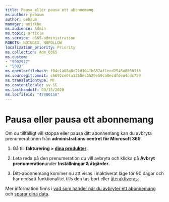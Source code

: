 ```yaml
---
title: Pausa eller pausa ett abonnemang
ms.author: pebaum
author: pebaum
manager: mnirkhe
ms.audience: Admin
ms.topic: article
ms.service: o365-administration
ROBOTS: NOINDEX, NOFOLLOW
localization_priority: Priority
ms.collection: Adm_O365
ms.custom:
- "9002927"
- "5603"
ms.openlocfilehash: f04c1a88a0c21d164fb687af1ecd2546a89601f8
ms.sourcegitcommit: c6692ce0fa1358ec3529e59ca0ecdfdea4cdc759
ms.translationtype: MT
ms.contentlocale: sv-SE
ms.lasthandoff: 09/15/2020
ms.locfileid: "47800158"
---
```

# <a name="suspend-or-pause-a-subscription"></a>Pausa eller pausa ett abonnemang

Om du tillfälligt vill stoppa eller pausa ditt abonnemang kan du avbryta prenumerationen från **administrations centret för Microsoft 365**.

1. Gå till **fakturering > [dina produkter](https://go.microsoft.com/fwlink/p/?linkid=842054)**.

2. Leta reda på den prenumeration du vill avbryta och klicka på **Avbryt prenumeration**under **Inställningar & åtgärder**.

3. Ditt-abonnemang kommer nu att visas i inaktiverat läge för 90 dagar och har nedsatt funktionalitet tills den tas bort eller [återaktiveras](https://docs.microsoft.com/microsoft-365/commerce/subscriptions/reactivate-your-subscription?view=o365-worldwide).

Mer information finns i [vad som händer när du avbryter ett abonnemang](https://docs.microsoft.com/microsoft-365/commerce/subscriptions/cancel-your-subscription?view=o365-worldwide#what-happens-when-you-cancel-a-subscription) och [sparar dina data](https://go.microsoft.com/fwlink/p/?linkid=842054).
